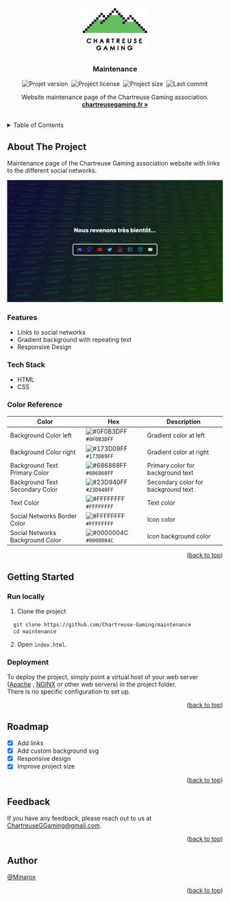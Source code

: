 <div id="top"></div>
<br />

<div align="center">
<a href="https://github.com/Chartreuse-Gaming/maintenance">
    <img src="assets/img/chartreuse_gaming_logo.png" alt="Logo" width="160">
</a>

<h3 align="center">Maintenance</h3>

![Projet version](https://img.shields.io/github/v/release/chartreuse-gaming/maintenance?label=Version)&nbsp;
![Project license](https://img.shields.io/github/license/Chartreuse-gaming/maintenance?label=Licence)&nbsp;
![Project size](https://img.shields.io/github/repo-size/chartreuse-gaming/maintenance?label=Repo%20size)&nbsp;
![Last commit](https://img.shields.io/github/last-commit/Chartreuse-Gaming/Maintenance?label=Last%20commit)


  <p align="center">
    Website maintenance page of the Chartreuse Gaming association.
    <br />
    <a href="https://chartreusegaming.fr/"><strong>chartreusegaming.fr »</strong></a>
  </p>
</div>
<br />

<details>
  <summary>Table of Contents</summary>
  <ol>
    <li>
      <a href="#about-the-project">About The Project</a>
      <ul>
        <li><a href="#features">Features</a></li>
        <li><a href="#tech-stack">Tech Stack</a></li>
        <li><a href="#color-reference">Color Reference</a></li>
      </ul>
    </li>
    <li>
      <a href="#getting-started">Getting Started</a>
      <ul>
        <li><a href="#run-locally">Run Locally</a></li>
        <li><a href="#deployment">Deployment</a></li>
      </ul>
    </li>
    <li><a href="#roadmap">Roadmap</a></li>
    <li><a href="#feedback">Feedback</a></li>
    <li><a href="#author">Author</a></li>
  </ol>
</details>

## About The Project

Maintenance page of the Chartreuse Gaming association website with links to the different social networks.

<div align="center"> 
  <img src="assets/img/screenshot.png" alt="Maintenance page screenshot" />
</div>

### Features

- Links to social networks
- Gradient background with repeating text
- Responsive Design

### Tech Stack

- HTML
- CSS

### Color Reference

| Color                            | Hex                                                                           | Description                         |
|----------------------------------|-------------------------------------------------------------------------------|-------------------------------------|
| Background Color left            | ![#0F0B3DFF](https://via.placeholder.com/8/0F0B3DFF/0F0B3DFF.png) `#0F0B3DFF` | Gradient color at left              |
| Background Color right           | ![#173D09FF](https://via.placeholder.com/8/173D09FF/173D09FF.png) `#173D09FF` | Gradient color at right             |
| Background Text Primary Color    | ![#686868FF](https://via.placeholder.com/8/686868FF/686868FF.png) `#686868FF` | Primary color for background text   |
| Background Text Secondary Color  | ![#23D940FF](https://via.placeholder.com/8/23D940FF/23D940FF.png) `#23D940FF` | Secondary color for background text |
| Text Color                       | ![#FFFFFFFF](https://via.placeholder.com/8/FFFFFFFF/FFFFFFFF.png) `#FFFFFFFF` | Text color                          |
| Social Networks Border Color     | ![#FFFFFFFF](https://via.placeholder.com/8/FFFFFFFF/FFFFFFFF.png) `#FFFFFFFF` | Icon color                          |
| Social Networks Background Color | ![#0000004C](https://via.placeholder.com/8/0000004C/0000004C.png) `#0000004C` | Icon background color               |

<p align="right">(<a href="#top">back to top</a>)</p>

## Getting Started

<!-- Installation -->

### Run locally

1. Clone the project

```shell
  git clone https://github.com/Chartreuse-Gaming/maintenance
  cd maintenance
```

2. Open `index.html`.

### Deployment

To deploy the project, simply point a virtual host of your web server ([Apache](https://httpd.apache.org/)
, [NGINX](https://www.nginx.com/) or other web servers) in the project folder.  
There is no specific configuration to set up.

<p align="right">(<a href="#top">back to top</a>)</p>

## Roadmap

- [x] Add links
- [x] Add custom background svg
- [x] Responsive design
- [x] Improve project size

<p align="right">(<a href="#top">back to top</a>)</p>

## Feedback

If you have any feedback, please reach out to us at [ChartreuseGGaming@gmail.com](mailto:ChartreuseGGaming@gmail.com).

<p align="right">(<a href="#top">back to top</a>)</p>

## Author

[@Minarox](https://www.github.com/Minarox)

<p align="right">(<a href="#top">back to top</a>)</p>
